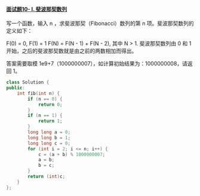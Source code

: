 #### [面试题10- I. 斐波那契数列](https://leetcode-cn.com/problems/fei-bo-na-qi-shu-lie-lcof/)

写一个函数，输入 n ，求斐波那契（Fibonacci）数列的第 n 项。斐波那契数列的定义如下：

F(0) = 0,   F(1) = 1
F(N) = F(N - 1) + F(N - 2), 其中 N > 1.
斐波那契数列由 0 和 1 开始，之后的斐波那契数就是由之前的两数相加而得出。

答案需要取模 1e9+7（1000000007），如计算初始结果为：1000000008，请返回 1。

```c++
class Solution {
public:
    int fib(int n) {
        if (n == 0) {
            return 0;
        }
        if (n == 1) {
            return 1;
        }
        long long a = 0;
        long long b = 1;
        long long c = 0;
        for (int i = 2; i <= n; i++) {
            c = (a + b) % 1000000007;
            a = b;
            b = c;  
        }
        return (int)c;
    }
};
```

